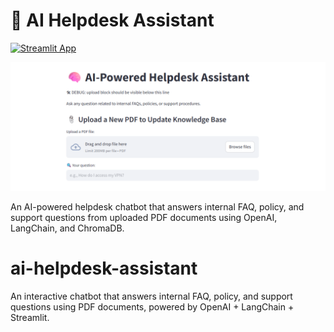 # 🧠 AI Helpdesk Assistant

[![Streamlit App](https://img.shields.io/badge/Live%20App-Open-green?logo=streamlit)](https://rbfhold-ai-helpdesk-assistant.streamlit.app)

![AI Helpdesk Screenshot](ai-helpdesk-assistant.png)

An AI-powered helpdesk chatbot that answers internal FAQ, policy, and support questions from uploaded PDF documents using OpenAI, LangChain, and ChromaDB.

# ai-helpdesk-assistant
An interactive chatbot that answers internal FAQ, policy, and support questions using PDF documents, powered by OpenAI + LangChain + Streamlit.
